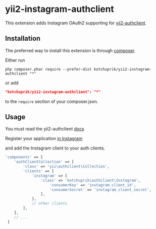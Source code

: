 # yii2-instagram-authclient

This extension adds Instagram OAuth2 supporting for [yii2-authclient](https://github.com/yiisoft/yii2-authclient).

## Installation

The preferred way to install this extension is through [composer](http://getcomposer.org/download/).

Either run

```
php composer.phar require --prefer-dist kotchuprik/yii2-instagram-authclient "*"
```

or add

```json
"kotchuprik/yii2-instagram-authclient": "*"
```

to the `require` section of your composer.json.

## Usage

You must read the yii2-authclient [docs](https://github.com/yiisoft/yii2/blob/master/docs/guide/security-auth-clients.md)

Register your application [in Instagram](http://instagram.com/developer/clients/register)

and add the Instagram client to your auth clients.

```php
'components' => [
    'authClientCollection' => [
        'class' => 'yii\authclient\Collection',
        'clients' => [
            'instagram' => [
                'class' => 'kotchuprik\authclient\Instagram',
                    'consumerKey' => 'instagram_client_id',
                    'consumerSecret' => 'instagram_client_secret',
                ],
            ],
            // other clients
        ],
    ],
    // ...
 ]
 ```